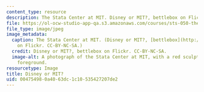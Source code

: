```yaml
---
content_type: resource
description: The Stata Center at MIT. Disney or MIT?, bettlebox on Flickr. CC-BY-NC-SA.
file: https://ol-ocw-studio-app-qa.s3.amazonaws.com/courses/sts-050-the-history-of-mit-spring-2011/004754980a4063dc1c10535427207de2_sts-050s11.jpg
file_type: image/jpeg
image_metadata:
  caption: The Stata Center at MIT. (Disney or MIT?, [bettlebox](http://www.flickr.com/photos/timony/108554696/)
    on Flickr. CC-BY-NC-SA.)
  credit: Disney or MIT?, bettlebox on Flickr. CC-BY-NC-SA.
  image-alt: A photograph of the Stata Center at MIT, with a red sculpture in the
    foreground.
resourcetype: Image
title: Disney or MIT?
uid: 00475498-0a40-63dc-1c10-535427207de2
---
```

